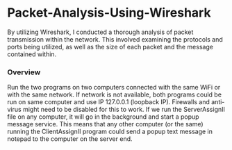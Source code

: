 # Packet-Analysis-Using-Wireshark
By utilizing Wireshark, I conducted a thorough analysis of packet transmission within the network. This involved examining the protocols and ports being utilized, as well as the size of each packet and the message contained within.

### Overview
Run the two programs on two computers connected with the same WiFi or with the same network. If network is not available, both programs could be run on same computer and use IP 127.0.0.1 (loopback IP). Firewalls and anti-virus might need to be disabled for this to work. If we run the ServerAssignII file on any computer, it will go in the background and start a popup message service. This means that any other computer (or the same) running the ClientAssignII program could send a popup text message in notepad to the computer on the server end.
